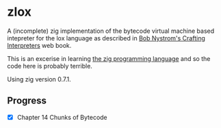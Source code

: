 # zlox 

A (incomplete) zig implementation of the bytecode virtual machine based intepreter for the lox language as described in [Bob Nystrom's Crafting Interpreters](http://craftinginterpreters.com/) web book.

This is an excerise in learning [the zig programming language](https://ziglang.org) and so the code here is probably terrible.

Using zig version 0.7.1.

## Progress

- [x] Chapter 14 Chunks of Bytecode